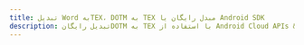 ---title: تبدیل Word بهTEX، DOTM به TEX مبدل رایگان یا Android SDKdescription: تبدیل رایگانDOTM به TEX با استفاده از Android Cloud APIs & SDK. همچنین اسناد Microsoft Word و OpenOffice را در Cloud ایجاد، ویرایش و رندر کنید.---